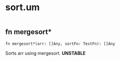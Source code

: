 # sort.um

```
```

## fn mergesort*
`fn mergesort*(arr: []Any, sortFn: TestFn): []Any`

Sorts arr using mergesort. **UNSTABLE**



